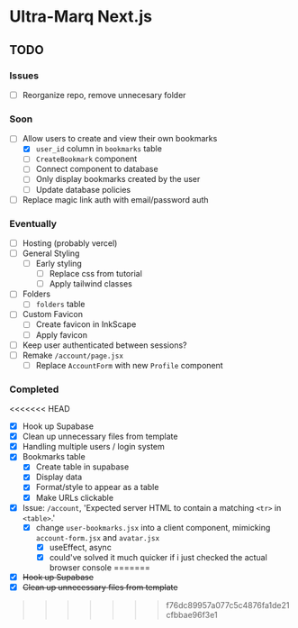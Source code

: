 # Ultra-Marq Next.js

## TODO

### Issues

- [ ] Reorganize repo, remove unnecesary folder

### Soon

- [ ] Allow users to create and view their own bookmarks
  - [x] `user_id` column in `bookmarks` table
  - [ ] `CreateBookmark` component
  - [ ] Connect component to database
  - [ ] Only display bookmarks created by the user
  - [ ] Update database policies
- [ ] Replace magic link auth with email/password auth

### Eventually

- [ ] Hosting (probably vercel)
- [ ] General Styling
  - [ ] Early styling
    - [ ] Replace css from tutorial
    - [ ] Apply tailwind classes
- [ ] Folders
  - [ ] `folders` table
- [ ] Custom Favicon
  - [ ] Create favicon in InkScape
  - [ ] Apply favicon
- [ ] Keep user authenticated between sessions?
- [ ] Remake `/account/page.jsx`
  - [ ] Replace `AccountForm` with new `Profile` component

### Completed

<<<<<<< HEAD
- [x] Hook up Supabase
- [x] Clean up unnecessary files from template
- [x] Handling multiple users / login system
- [x] Bookmarks table
  - [x] Create table in supabase
  - [x] Display data
  - [x] Format/style to appear as a table
  - [x] Make URLs clickable
- [x] Issue: `/account`, 'Expected server HTML to contain a matching `<tr>` in `<table>`.'
  - [x] change `user-bookmarks.jsx` into a client component, mimicking `account-form.jsx` and `avatar.jsx`
    - [x] useEffect, async
    - [x] could've solved it much quicker if i just checked the actual browser console
=======
- [x] ~~Hook up Supabase~~
- [x] ~~Clean up unnecessary files from template~~
>>>>>>> f76dc89957a077c5c4876fa1de21cfbbae96f3e1
